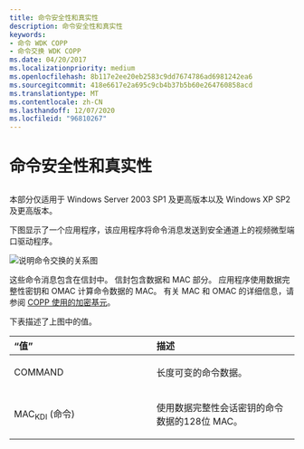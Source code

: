 ```yaml
---
title: 命令安全性和真实性
description: 命令安全性和真实性
keywords:
- 命令 WDK COPP
- 命令交换 WDK COPP
ms.date: 04/20/2017
ms.localizationpriority: medium
ms.openlocfilehash: 8b117e2ee20eb2583c9dd7674786ad6981242ea6
ms.sourcegitcommit: 418e6617e2a695c9cb4b37b5b60e264760858acd
ms.translationtype: MT
ms.contentlocale: zh-CN
ms.lasthandoff: 12/07/2020
ms.locfileid: "96810267"
---
```

# <a name="command-security-and-authenticity"></a>命令安全性和真实性


## <span id="ddk_command_security_and_authenticity_gg"></span><span id="DDK_COMMAND_SECURITY_AND_AUTHENTICITY_GG"></span>


本部分仅适用于 Windows Server 2003 SP1 及更高版本以及 Windows XP SP2 及更高版本。

下图显示了一个应用程序，该应用程序将命令消息发送到安全通道上的视频微型端口驱动程序。

![说明命令交换的关系图](images/coppcmnd.png)

这些命令消息包含在信封中。 信封包含数据和 MAC 部分。 应用程序使用数据完整性密钥和 OMAC 计算命令数据的 MAC。 有关 MAC 和 OMAC 的详细信息，请参阅 [COPP 使用的加密基元](cryptographic-primitives-used-by-copp.md)。

下表描述了上图中的值。

<table>
<colgroup>
<col width="50%" />
<col width="50%" />
</colgroup>
<thead>
<tr class="header">
<th align="left">“值”</th>
<th align="left">描述</th>
</tr>
</thead>
<tbody>
<tr class="odd">
<td align="left"><p>COMMAND</p></td>
<td align="left"><p>长度可变的命令数据。</p></td>
</tr>
<tr class="even">
<td align="left"><p>MAC<sub>KDI</sub> (命令) </p></td>
<td align="left"><p>使用数据完整性会话密钥的命令数据的128位 MAC。</p></td>
</tr>
</tbody>
</table>

 

 

 





